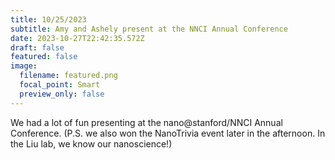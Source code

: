 ```yaml
---
title: 10/25/2023
subtitle: Amy and Ashely present at the NNCI Annual Conference
date: 2023-10-27T22:42:35.572Z
draft: false
featured: false
image:
  filename: featured.png
  focal_point: Smart
  preview_only: false
---
```

W﻿e had a lot of fun presenting at the nano@stanford/NNCI Annual Conference. (P.S. we also won the NanoTrivia event later in the afternoon. In the Liu lab, we know our nanoscience!)